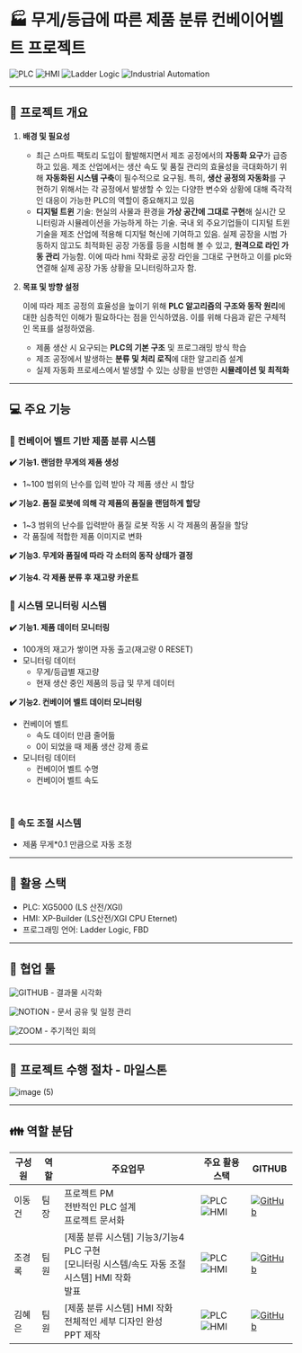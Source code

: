 # 🏭  무게/등급에 따른 제품 분류 컨베이어벨트 프로젝트
![PLC](https://img.shields.io/badge/PLC-XG5000-blue)
![HMI](https://img.shields.io/badge/HMI-XP--Builder-lightgrey)
![Ladder Logic](https://img.shields.io/badge/Ladder%20Logic-%E2%9C%94-green)
![Industrial Automation](https://img.shields.io/badge/Industrial%20Automation-%E2%9C%94-orange)

---
## 📃 프로젝트 개요
1. **배경 및 필요성**
    - 최근 스마트 팩토리 도입이 활발해지면서 제조 공정에서의 **자동화 요구**가 급증하고 있음. 제조 산업에서는 생산 속도 및 품질 관리의 효율성을 극대화하기 위해 **자동화된 시스템 구축**이 필수적으로 요구됨. 특히, **생산 공정의 자동화**를 구현하기 위해서는 각 공정에서 발생할 수 있는 다양한 변수와 상황에 대해 즉각적인 대응이 가능한 PLC의 역할이 중요해지고 있음
    - **디지털 트윈** 기술: 현실의 사물과 환경을 **가상 공간에 그대로 구현**해 실시간 모니터링과 시뮬레이션을 가능하게 하는 기술. 국내 외 주요기업들이 디지털 트윈 기술을 제조 산업에 적용해 디지털 혁신에 기여하고 있음. 실제 공장을 시범 가동하지 않고도 최적화된 공장 가동률 등을 시험해 볼 수 있고, **원격으로 라인 가동 관리** 가능함.
    이에 따라 hmi 작화로 공장 라인을 그대로 구현하고 이를 plc와 연결해 실제 공장 가동 상황을 모니터링하고자 함.
2. **목표 및 방향 설정**
    
    이에 따라 제조 공정의 효율성을 높이기 위해 **PLC 알고리즘의 구조와 동작 원리**에 대한 심층적인 이해가 필요하다는 점을 인식하였음. 이를 위해 다음과 같은 구체적인 목표를 설정하였음.
    
    - 제품 생산 시 요구되는 **PLC의 기본 구조** 및 프로그래밍 방식 학습
    - 제조 공정에서 발생하는 **분류 및 처리 로직**에 대한 알고리즘 설계
    - 실제 자동화 프로세스에서 발생할 수 있는 상황을 반영한 **시뮬레이션 및 최적화**
---
## 💻 주요 기능

### 📍 컨베이어 벨트 기반 제품 분류 시스템

**✔️ 기능1. 랜덤한 무게의 제품 생성**

- 1~100 범위의 난수를 입력 받아 각 제품 생산 시 할당

**✔️ 기능2. 품질 로봇에 의해 각 제품의 품질을 랜덤하게 할당** 

- 1~3 범위의 난수를 입력받아 품질 로봇 작동 시 각 제품의 품질을 할당
- 각 품질에 적합한 제품 이미지로 변화

**✔️ 기능3. 무게와 품질에 따라 각 소터의 동작 상태가 결정** 

**✔️ 기능4. 각 제품 분류 후 재고량 카운트** <br>
















### 📍 시스템 모니터링 시스템

**✔️ 기능1. 제품 데이터 모니터링**

- 100개의 재고가 쌓이면 자동 출고(재고량 0 RESET)
- 모니터링 데이터
    - 무게/등급별 재고량
    - 현재 생산 중인 제품의 등급 및 무게 데이터

**✔️ 기능2. 컨베이어 벨트 데이터 모니터링**

- 컨베이어 벨트
    - 속도 데이터 만큼 줄어듦
    - 0이 되었을 때 제품 생산 강제 종료
- 모니터링 데이터
    - 컨베이어 벨트 수명
    - 컨베이어 벨트 속도
<br>

### 📍 속도 조절 시스템

- 제품 무게*0.1 만큼으로 자동 조정
---
## 🔧 활용 스택
- PLC: XG5000 (LS 산전/XGI)
- HMI: XP-Builder (LS산전/XGI CPU Eternet)
- 프로그래밍 언어: Ladder Logic, FBD
---
## 🔨 협업 툴

![GITHUB](https://img.shields.io/badge/GITHUB-lightgrey) - 결과물 시각화

![NOTION](https://img.shields.io/badge/NOTION-black) - 문서 공유 및 일정 관리

![ZOOM](https://img.shields.io/badge/ZOOM-blue) - 주기적인 회의

---
## 📆 프로젝트 수행 절차 - 마일스톤
![image (5)](https://github.com/user-attachments/assets/48045360-78c3-45fb-afe3-525fc8524a52)

---
## 👪 역할 분담

| 구성원 | 역할 | 주요업무 | 주요 활용 스택 | GITHUB |
|------|------|---------|-----|-----|
|이동건|팀장| 프로젝트 PM<br>전반적인 PLC 설계<br>프로젝트 문서화|![PLC](https://img.shields.io/badge/PLC-XG5000-blue) ![HMI](https://img.shields.io/badge/HMI-XP--Builder-lightgrey)|[![GitHub](https://img.shields.io/badge/GitHub-Profile-black?logo=github)](https://github.com/a08160)|
|조경록|팀원| [제품 분류 시스템] 기능3/기능4 PLC 구현<br>[모니터링 시스템/속도 자동 조절 시스템] HMI 작화<br>발표|![PLC](https://img.shields.io/badge/PLC-XG5000-blue) ![HMI](https://img.shields.io/badge/HMI-XP--Builder-lightgrey)|[![GitHub](https://img.shields.io/badge/GitHub-Profile-black?logo=github)](https://github.com/josh980510)|
|김혜은|팀원| [제품 분류 시스템] HMI 작화<br>전체적인 세부 디자인 완성<br>PPT 제작|![PLC](https://img.shields.io/badge/PLC-XG5000-blue) ![HMI](https://img.shields.io/badge/HMI-XP--Builder-lightgrey)|[![GitHub](https://img.shields.io/badge/GitHub-Profile-black?logo=github)](https://github.com/hyeeun619)|
